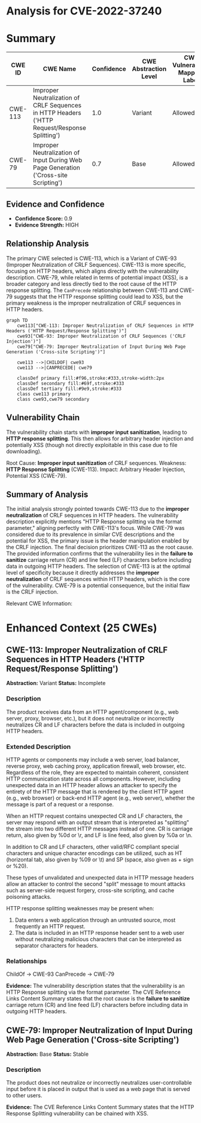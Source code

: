 # Analysis for CVE-2022-37240

# Summary
| CWE ID | CWE Name | Confidence | CWE Abstraction Level | CWE Vulnerability Mapping Label | CWE-Vulnerability Mapping Notes |
|---|---|---|---|---|---|
| CWE-113 | Improper Neutralization of CRLF Sequences in HTTP Headers ('HTTP Request/Response Splitting') | 1.0 | Variant | Allowed | Primary CWE |
| CWE-79 | Improper Neutralization of Input During Web Page Generation ('Cross-site Scripting') | 0.7 | Base | Allowed | Secondary Candidate |

## Evidence and Confidence

*   **Confidence Score:** 0.9
*   **Evidence Strength:** HIGH

## Relationship Analysis
The primary CWE selected is CWE-113, which is a Variant of CWE-93 (Improper Neutralization of CRLF Sequences). CWE-113 is more specific, focusing on HTTP headers, which aligns directly with the vulnerability description. CWE-79, while related in terms of potential impact (XSS), is a broader category and less directly tied to the root cause of the HTTP response splitting. The `CanPrecede` relationship between CWE-113 and CWE-79 suggests that the HTTP response splitting could lead to XSS, but the primary weakness is the improper neutralization of CRLF sequences in HTTP headers.

```mermaid
graph TD
    cwe113["CWE-113: Improper Neutralization of CRLF Sequences in HTTP Headers ('HTTP Request/Response Splitting')"]
    cwe93["CWE-93: Improper Neutralization of CRLF Sequences ('CRLF Injection')"]
    cwe79["CWE-79: Improper Neutralization of Input During Web Page Generation ('Cross-site Scripting')"]
    
    cwe113 -->|CHILDOF| cwe93
    cwe113 -->|CANPRECEDE| cwe79
    
    classDef primary fill:#f96,stroke:#333,stroke-width:2px
    classDef secondary fill:#69f,stroke:#333
    classDef tertiary fill:#9e9,stroke:#333
    class cwe113 primary
    class cwe93,cwe79 secondary
```

## Vulnerability Chain
The vulnerability chain starts with **improper input sanitization**, leading to **HTTP response splitting**. This then allows for arbitrary header injection and potentially XSS (though not directly exploitable in this case due to file downloading).

Root Cause: **Improper input sanitization** of CRLF sequences.
Weakness: **HTTP Response Splitting** (CWE-113).
Impact: Arbitrary Header Injection, Potential XSS (CWE-79).

## Summary of Analysis
The initial analysis strongly pointed towards CWE-113 due to the **improper neutralization** of CRLF sequences in HTTP headers. The vulnerability description explicitly mentions "HTTP Response splitting via the format parameter," aligning perfectly with CWE-113's focus. While CWE-79 was considered due to its prevalence in similar CVE descriptions and the potential for XSS, the primary issue is the header manipulation enabled by the CRLF injection. The final decision prioritizes CWE-113 as the root cause. The provided information confirms that the vulnerability lies in the **failure to sanitize** carriage return (CR) and line feed (LF) characters before including data in outgoing HTTP headers.
The selection of CWE-113 is at the optimal level of specificity because it directly addresses the **improper neutralization** of CRLF sequences within HTTP headers, which is the core of the vulnerability.
CWE-79 is a potential consequence, but the initial flaw is the CRLF injection.

Relevant CWE Information:

# Enhanced Context (25 CWEs)

## CWE-113: Improper Neutralization of CRLF Sequences in HTTP Headers ('HTTP Request/Response Splitting')
**Abstraction:** Variant
**Status:** Incomplete

### Description
The product receives data from an HTTP agent/component (e.g., web server, proxy, browser, etc.), but it does not neutralize or incorrectly neutralizes CR and LF characters before the data is included in outgoing HTTP headers.

### Extended Description
HTTP agents or components may include a web server, load balancer, reverse proxy, web caching proxy, application firewall, web browser, etc. Regardless of the role, they are expected to maintain coherent, consistent HTTP communication state across all components. However, including unexpected data in an HTTP header allows an attacker to specify the entirety of the HTTP message that is rendered by the client HTTP agent (e.g., web browser) or back-end HTTP agent (e.g., web server), whether the message is part of a request or a response.

When an HTTP request contains unexpected CR and LF characters, the server may respond with an output stream that is interpreted as "splitting" the stream into two different HTTP messages instead of one. CR is carriage return, also given by %0d or \r, and LF is line feed, also given by %0a or \n.

In addition to CR and LF characters, other valid/RFC compliant special characters and unique character encodings can be utilized, such as HT (horizontal tab, also given by %09 or \t) and SP (space, also given as + sign or %20).

These types of unvalidated and unexpected data in HTTP message headers allow an attacker to control the second "split" message to mount attacks such as server-side request forgery, cross-site scripting, and cache poisoning attacks.

HTTP response splitting weaknesses may be present when:

1.  Data enters a web application through an untrusted source, most frequently an HTTP request.
2.  The data is included in an HTTP response header sent to a web user without neutralizing malicious characters that can be interpreted as separator characters for headers.

### Relationships
ChildOf -> CWE-93
CanPrecede -> CWE-79

**Evidence:** The vulnerability description states that the vulnerability is an HTTP Response splitting via the format parameter. The CVE Reference Links Content Summary states that the root cause is the **failure to sanitize** carriage return (CR) and line feed (LF) characters before including data in outgoing HTTP headers.

## CWE-79: Improper Neutralization of Input During Web Page Generation ('Cross-site Scripting')
**Abstraction:** Base
**Status:** Stable

### Description
The product does not neutralize or incorrectly neutralizes user-controllable input before it is placed in output that is used as a web page that is served to other users.

**Evidence:** The CVE Reference Links Content Summary states that the HTTP Response Splitting vulnerability can be chained with XSS.